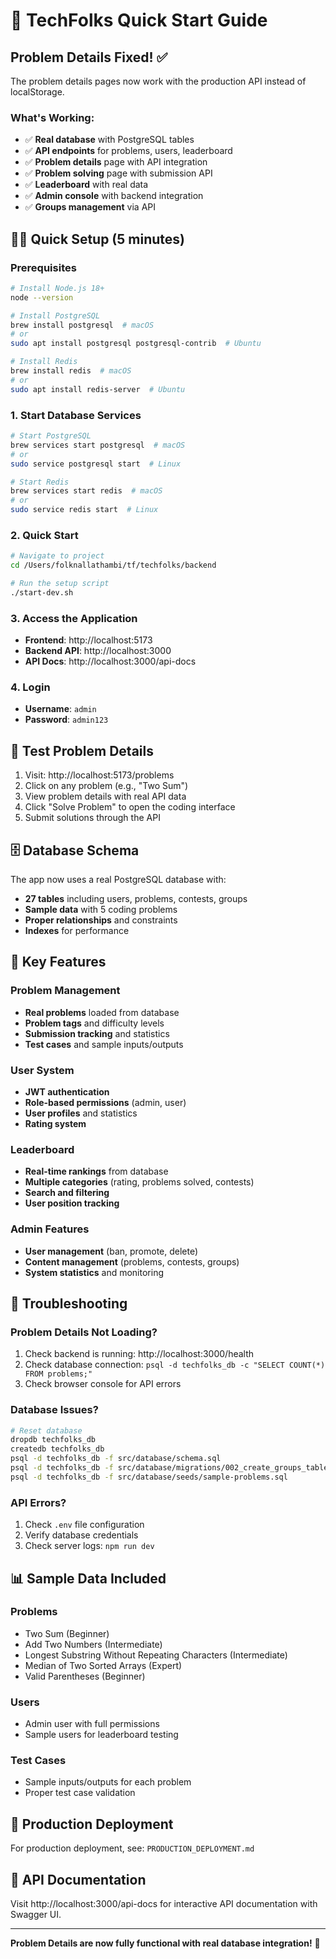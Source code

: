 # 🚀 TechFolks Quick Start Guide

## Problem Details Fixed! ✅

The problem details pages now work with the production API instead of localStorage.

### What's Working:
- ✅ **Real database** with PostgreSQL tables
- ✅ **API endpoints** for problems, users, leaderboard
- ✅ **Problem details** page with API integration
- ✅ **Problem solving** page with submission API
- ✅ **Leaderboard** with real data
- ✅ **Admin console** with backend integration
- ✅ **Groups management** via API

## 🏃‍♂️ Quick Setup (5 minutes)

### Prerequisites
```bash
# Install Node.js 18+
node --version

# Install PostgreSQL
brew install postgresql  # macOS
# or
sudo apt install postgresql postgresql-contrib  # Ubuntu

# Install Redis
brew install redis  # macOS
# or
sudo apt install redis-server  # Ubuntu
```

### 1. Start Database Services
```bash
# Start PostgreSQL
brew services start postgresql  # macOS
# or
sudo service postgresql start  # Linux

# Start Redis
brew services start redis  # macOS
# or
sudo service redis start  # Linux
```

### 2. Quick Start
```bash
# Navigate to project
cd /Users/folknallathambi/tf/techfolks/backend

# Run the setup script
./start-dev.sh
```

### 3. Access the Application
- **Frontend**: http://localhost:5173
- **Backend API**: http://localhost:3000
- **API Docs**: http://localhost:3000/api-docs

### 4. Login
- **Username**: `admin`
- **Password**: `admin123`

## 🧪 Test Problem Details

1. Visit: http://localhost:5173/problems
2. Click on any problem (e.g., "Two Sum")
3. View problem details with real API data
4. Click "Solve Problem" to open the coding interface
5. Submit solutions through the API

## 🗄️ Database Schema

The app now uses a real PostgreSQL database with:
- **27 tables** including users, problems, contests, groups
- **Sample data** with 5 coding problems
- **Proper relationships** and constraints
- **Indexes** for performance

## 🔧 Key Features

### Problem Management
- **Real problems** loaded from database
- **Problem tags** and difficulty levels
- **Submission tracking** and statistics
- **Test cases** and sample inputs/outputs

### User System
- **JWT authentication** 
- **Role-based permissions** (admin, user)
- **User profiles** and statistics
- **Rating system**

### Leaderboard
- **Real-time rankings** from database
- **Multiple categories** (rating, problems solved, contests)
- **Search and filtering**
- **User position tracking**

### Admin Features
- **User management** (ban, promote, delete)
- **Content management** (problems, contests, groups)
- **System statistics** and monitoring

## 🐛 Troubleshooting

### Problem Details Not Loading?
1. Check backend is running: http://localhost:3000/health
2. Check database connection: `psql -d techfolks_db -c "SELECT COUNT(*) FROM problems;"`
3. Check browser console for API errors

### Database Issues?
```bash
# Reset database
dropdb techfolks_db
createdb techfolks_db
psql -d techfolks_db -f src/database/schema.sql
psql -d techfolks_db -f src/database/migrations/002_create_groups_tables.sql
psql -d techfolks_db -f src/database/seeds/sample-problems.sql
```

### API Errors?
1. Check `.env` file configuration
2. Verify database credentials
3. Check server logs: `npm run dev`

## 📊 Sample Data Included

### Problems
- Two Sum (Beginner)
- Add Two Numbers (Intermediate) 
- Longest Substring Without Repeating Characters (Intermediate)
- Median of Two Sorted Arrays (Expert)
- Valid Parentheses (Beginner)

### Users
- Admin user with full permissions
- Sample users for leaderboard testing

### Test Cases
- Sample inputs/outputs for each problem
- Proper test case validation

## 🚀 Production Deployment

For production deployment, see: `PRODUCTION_DEPLOYMENT.md`

## 📝 API Documentation

Visit http://localhost:3000/api-docs for interactive API documentation with Swagger UI.

---

**Problem Details are now fully functional with real database integration!** 🎉